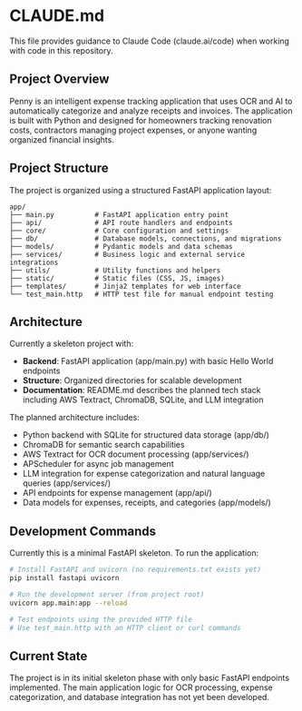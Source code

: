 # CLAUDE.md

This file provides guidance to Claude Code (claude.ai/code) when working with code in this repository.

## Project Overview

Penny is an intelligent expense tracking application that uses OCR and AI to automatically categorize and analyze receipts and invoices. The application is built with Python and designed for homeowners tracking renovation costs, contractors managing project expenses, or anyone wanting organized financial insights.

## Project Structure

The project is organized using a structured FastAPI application layout:

```
app/
├── main.py          # FastAPI application entry point
├── api/             # API route handlers and endpoints
├── core/            # Core configuration and settings
├── db/              # Database models, connections, and migrations
├── models/          # Pydantic models and data schemas
├── services/        # Business logic and external service integrations
├── utils/           # Utility functions and helpers
├── static/          # Static files (CSS, JS, images)
├── templates/       # Jinja2 templates for web interface
└── test_main.http   # HTTP test file for manual endpoint testing
```

## Architecture

Currently a skeleton project with:
- **Backend**: FastAPI application (app/main.py) with basic Hello World endpoints
- **Structure**: Organized directories for scalable development
- **Documentation**: README.md describes the planned tech stack including AWS Textract, ChromaDB, SQLite, and LLM integration

The planned architecture includes:
- Python backend with SQLite for structured data storage (app/db/)
- ChromaDB for semantic search capabilities  
- AWS Textract for OCR document processing (app/services/)
- APScheduler for async job management
- LLM integration for expense categorization and natural language queries (app/services/)
- API endpoints for expense management (app/api/)
- Data models for expenses, receipts, and categories (app/models/)

## Development Commands

Currently this is a minimal FastAPI skeleton. To run the application:

```bash
# Install FastAPI and uvicorn (no requirements.txt exists yet)
pip install fastapi uvicorn

# Run the development server (from project root)
uvicorn app.main:app --reload

# Test endpoints using the provided HTTP file
# Use test_main.http with an HTTP client or curl commands
```

## Current State

The project is in its initial skeleton phase with only basic FastAPI endpoints implemented. The main application logic for OCR processing, expense categorization, and database integration has not yet been developed.